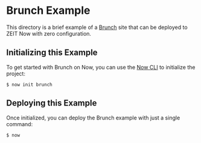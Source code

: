 # Brunch Example

This directory is a brief example of a [Brunch](https://brunch.io/) site that can be deployed to ZEIT Now with zero configuration.

## Initializing this Example

To get started with Brunch on Now, you can use the [Now CLI](https://zeit.co/download) to initialize the project:

```shell
$ now init brunch
```

## Deploying this Example

Once initialized, you can deploy the Brunch example with just a single command:

```shell
$ now
```

